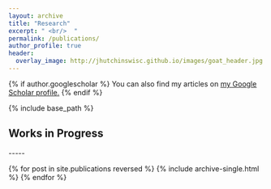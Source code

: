 ```yaml
---
layout: archive
title: "Research"
excerpt: " <br/>  "
permalink: /publications/
author_profile: true
header:
  overlay_image: http://jhutchinswisc.github.io/images/goat_header.jpg
---
```


{% if author.googlescholar %}
  You can also find my articles on <u><a href="{{author.googlescholar}}">my Google Scholar profile</a>.</u>
{% endif %}

{% include base_path %}

<h2> Works in Progress </h2>
-----

{% for post in site.publications reversed %}
  {% include archive-single.html %}
{% endfor %}
